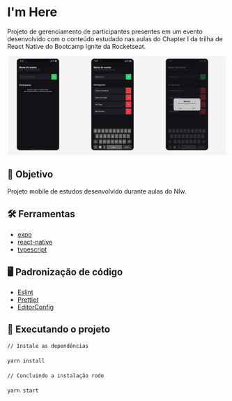 # I'm Here

Projeto de gerenciamento de participantes presentes em um evento desenvolvido com o conteúdo estudado nas aulas do
Chapter I da trilha de React Native do Bootcamp Ignite da Rocketseat.

<div align="center">
	<img src="./assets/app.png" width="500"alt="exec-01"/>
</div>

## :dart: Objetivo

Projeto mobile de estudos desenvolvido durante aulas do Nlw.

## :hammer_and_wrench: Ferramentas

- [expo](https://expo.dev/)
- [react-native](https://reactnative.dev/)
- [typescript](https://www.typescriptlang.org/)

## :desktop_computer: Padronização de código

- [Eslint](https://eslint.org/)
- [Prettier](https://prettier.io/)
- [EditorConfig](https://editorconfig.org/)

## :rocket: Executando o projeto

```bash
// Instale as dependências

yarn install

// Concluindo a instalação rode

yarn start
```
